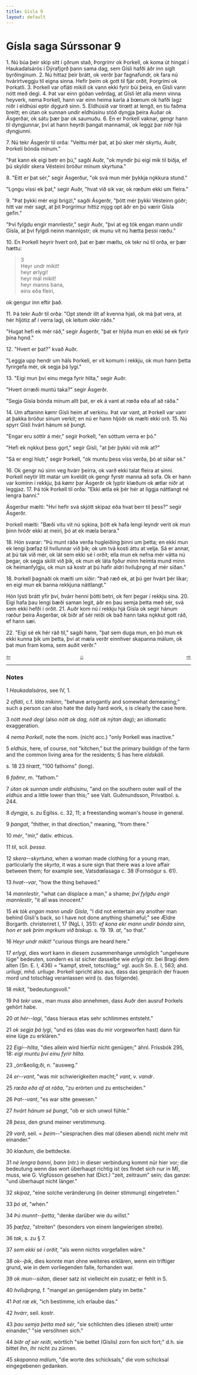 ```yaml
---
title: Gísla 9
layout: default
---
```


# Gísla saga Súrssonar 9

1\. Nú búa þeir skip sitt í &#x1EB;ðrum stað, Þorgrímr ok Þorkell, ok koma út hingat í Haukadalsárós í Dýrafj&#x1EB;rð þann sama dag, sem Gísli hafði áðr inn siglt byrðinginum. 2. Nú hittaz þeir brátt, ok verðr þar fagnafundr, ok fara nú hvárirtveggju til eigna sinna. Hefir þeim ok gott til fjár orðit, Þorgrími ok Þorkatli. 3. Þorkell var ofláti mikill ok vann ekki fyrir búi þeira, en Gísli vann nótt með degi. 4. Þat var einn góðan veðrdag, at Gísli lét alla menn vinna heyverk, nema Þorkell, hann var einn heima karla á b&oelig;num ok hafði lagz niðr í eldhúsi eptir d&#x1EB;gurð sinn. 5. Eldhúsið var tír&oelig;tt at lengð, en tíu faðma breitt; en útan ok sunnan undir eldhúsinu stóð dyngja þeira Auðar ok Ásgerðar, ok sátu þær þar ok saumuðu. 6. En er Þorkell vaknar, gengr hann til dyngjunnar, því at hann heyrði þangat mannamál, ok leggz þar niðr hjá dyngjunni.

7\. Nú tekr Ásgerðr til orða: "Veittu mér þat, at þú sker mér skyrtu, Auðr, Þorkeli bónda mínum."

"Þat kann ek eigi betr en þú," sagði Auðr, "ok myndir þú eigi mik til biðja, ef þú skyldir skera Vésteini bróður mínum skyrtuna."

8\. "Eitt er þat sér," segir Ásgerður, "ok svá mun mér þykkja n&#x1EB;kkura stund."

"L&#x1EB;ngu vissi ek þat," segir Auðr, "hvat við sik var, ok r&oelig;ðum ekki um fleira."

9\. "Þat þykki mér eigi brigzl," sagði Ásgerðr, "þótt mér þykki Vésteinn góðr; hitt var mér sagt, at þit Þorgrímur hittiz mj&#x1EB;g opt áðr en þú værir Gísla gefin."

"Því fylgdu engir mannlestir," segir Auðr, "því at eg tók engan mann undir Gísla, at því fylgdi neinn mannl&#x1EB;str; ok munu vit nú hætta þessi r&oelig;ðu."

10\. En Þorkell heyrir hvert orð, þat er þær mæltu, ok tekr nú til orða, er þær hættu:

>3   
Heyr undr mikit!   
heyr &oslash;rlygi!   
heyr mál mikit!   
heyr manns bana,   
eins eða fleiri,   

ok gengur inn eftir það.   

11\. Þá tekr Auðr til orða: "Opt stendr illt af kvenna hjali, ok má þat vera, at hér hljótiz af í verra lagi, ok leitum okkr ráðs."

"Hugat hefi ek mér ráð," segir Ásgerðr, "þat er hlýða mun en ekki sé ek fyrir þína h&#x1EB;nd."

12\. "Hvert er þat?" kvað Auðr.

"Leggja upp hendr um háls Þorkeli, er vit komum í rekkju, ok mun hann þetta fyrirgefa mér, ok segja þá lygi."

13\. "Eigi mun því einu mega fyrir hlíta," segir Auðr.

"Hvert órræði muntú taka?" segir Ásgerðr.

"Segja Gísla bónda mínum allt þat, er ek á vant at r&oelig;ða eða af að ráða."

14\. Um aftaninn k&oslash;mr Gísli heim af verkinu. Þat var vant, at Þorkell var vanr at þakka bróður sínum verkit; en nú er hann hljóðr ok mælti ekki orð. 15. Nú spyrr Gísli hvárt hánum sé þungt.

"Engar eru sóttir á mér," segir Þorkell, "en sóttum verra er þó."

"Hefi ek n&#x1EB;kkut þess g&#x1EB;rt," segir Gísli, "at þér þykki við mik at?"

"Sá er engi hlutr," segir Þorkell, "ok muntu þess víss verða, þó at síðar sé."

16\. Ok gengr nú sinn veg hvárr þeirra, ok varð ekki talat fleira at sinni. Þorkell neytir lítt matar um kveldit ok gengr fyrstr manna að sofa. Ok er hann var kominn í rekkju, þá k&oslash;mr þar Ásgerðr ok lyptir klæðum ok ætlar niðr at leggjaz. 17. Þá tók Þorkell til orða: "Ekki ætla ek þér hér at liggja náttlangt né lengra banni."

Ásgerður mælti: "Hví hefir svá skjótt skipaz eða hvat berr til þess?" segir Ásgerðr.

Þorkell mælti: "Bæði vitu vit nú s&#x1EB;kina, þótt ek hafa lengi leyndr verit ok mun þinn hróðr ekki at meiri, þó at ek mæla berara."

18\. Hón svarar: "Þú munt ráða verða hugleiðing þinni um þetta; en ekki mun ek lengi þ&oelig;faz til hvílunnar við þik; ok um tvá kosti áttu at velja. Sá er annar, at þú tak við mér, ok lát sem ekki sé í orðit; ella mun ek nefna mér vátta nú þegar, ok segja skilit við þik, ok mun ek láta f&#x1EB;ður minn heimta mund minn ok heimanfylgju, ok mun sá kostr at þú hafir aldri hvíluþr&#x1EB;ng af mér síðan."

18\. Þorkell þagnaði ok mælti um síðir: "Það ræð ek, at þú ger hvárt þér líkar; en eigi mun ek banna rekkjuna náttlangt."

Hón lýsti brátt yfir því, hvárr henni þótti betri, ok ferr þegar í rekkju sína. 20. Eigi hafa þau lengi bæði saman legit, áðr en þau semja þetta með sér, svá sem ekki hefði í orðit. 21. Auðr kom nú í rekkju hjá Gísla ok segir hánum r&oelig;ður þeira Ásgerðar, ok biðr af sér reiði ok bað hann taka n&#x1EB;kkut gott ráð, ef hann sæi.

22\. "Eigi sé ek hér ráð til," sagði hann, "þat sem duga mun, en þó mun ek ekki kunna þik um þetta, því at mæla verðr einnhver skapanna málum, ok þat mun fram koma, sem auðit verðr."

<div style="float: left"><a href="http://rcblack.net/Gisla_saga/Gisla_8">⇦</a></div>
<div style="float: right"><a href="http://rcblack.net/Gisla_saga/Gisla_10">⇨</a></div>
<div style="margin: 0 auto; width: 100px;"><a href="http://rcblack.net/Gisla_saga/Gisla_home">&#8962;</a></div>

---

### Notes

1 _Haukadalsáros_, see IV, 1.

2 _ofláti_, c.f. _láta mikinn_, "behave arrogantly and somewhat demeaning;" such a person can also hate the daily hard work, s is clearly the case here.

3 _nótt með degi_ (also _nótt ok dag, nótt ok nýtan dag_); an idiomatic exaggeration.

4 _nema Þorkell_, note the nom. (nicht acc.) "only Þorkell was inactive."

5 _eldhús_, here, of course, not "kitchen," but the primary buildign of the farm and the common living area for the residents; S has here _eldskáli_.

s. 18 23 _tír&oelig;tt_, "100 fathoms" (long).

6 _faðmr_, m. "fathom."

7 _útan ok sunnan undir eldhúsinu_, "and on the southern outer wall of the _eldhús_ and a little lower than this;" see Valt. Guðmundsson, Privatbol. s. 244.

8 _dyngja_, s. zu Egilss. c. 32, 11; a freestanding woman's house in general.

9 _þangat_, "thither, in that direction," meaning, "from there."

10 _mér_, "mir," dativ. ethicus.

11 _til_, scil. _þessa_.

12 _skera--skyrtuna_, when a woman made clothing for a young man, particularly the _skyrta_, it was a sure sign that there was a love affair between them; for example see, Vatsd&oelig;lasaga c. 38 (Fornsögur s. 61).

13 _hvat--var_, "how the thing behaved."

14 _mannlestir_, "what can displace a man," a shame; _því fylgðu engir mannlestir_, "it all was innocent."

15 _ek tók engan mann undir Gísla_, "I did not entertain any another man behind Gísli's back, so I have not done anything shameful;" see Ældre Borgarth. christenret I, 17 (NgL I, 351): _ef kona ekr mann undir bónda sinn, hon er sek þrim m&#x1EB;rkum við biskup_. s. 19. 19. _at_, "so that."

16 _Heyr undr mikit!_ "curious things are heard here."

17 _erlygi_, dies wort kann in diesem zusammenhange unmöglich "ungeheure lüge" bedeuten, sondern es ist sicher dasselbe wie _erlygi_ ntr. bei Bragi dem alten (Sn. E. I, 436) = "kampf, streit, totschlag;" vgl. auch Sn. E. I, 563; ahd. _urliugi_, mhd. _urliuge_. Þorkell spricht also aus, dass das gespräch der frauen mord und totschlag veranlassen wird (s. das folgende).

18 _mikit_, "bedeutungsvoll."

19 _Þá tekr_ usw., man muss also annehmen, dass Auðr den ausruf Þorkels gehört habe.

20 _at hér--lagi_, "dass hieraus etas sehr schlimmes entsteht."

21 _ok segja þá lygi_, "und es (das was du mir vorgeworfen hast) dann für eine lüge zu erklären."

22 _Eigi--hlíta_, "dies allein wird hierfür nicht genügen;" ähnl. Fríssbók 295, 18: _eigi muntu því einu fyrir hlíta_.

23 _órr&eolig;ði, n. "ausweg."

24 _er--vant_, "was mir schwierigkeiten macht;" _vant_, v. _vandr_.

25 _r&oelig;ða eða af at ráða_, "zu erörten und zu entscheiden."

26 _Þat--vant_, "es war sitte gewesen."

27 _hvárt hánum sé þungt_, "ob er sich unwol fühle."

28 _þess_, den grund meiner verstimmung.

29 _varð_, seil. = _þeim_--"siesprachen dies mal (diesen abend) nicht mehr mit einander."

30 _kl&oelig;ðum_, die bettdecke.

31 _né lengra banni_, _bann_ (ntr.) in dieser verbindung kommt nür hier vor; die bedeutung wenn das wort überhaupt richtig ist (es findet sich nur in M), muss, wie G. Vigfússon gesehen hat (Dict.) "zeit, zeitraum" sein; das ganze: "und überhaupt nicht länger."

32 _skipaz_, "eine solche veränderung (in deiner stimmung) eingetreten."

33 _þó at_, "when."

34 _Þú munnt--þetta_, "denke darüber wie du willst."

35 _þ&oelig;faz_, "streiten" (besonders von einem langwierigen streite).

36 _tak_, s. zu &sect; 7.

37 _sem ekki sé í orðit_, "als wenn nichts vorgefallen wäre."

38 _ok--þik_, dies konnte man ohne weiteres erklären, wenn ein triftiger grund, wie in dem vorliegenden falle, forhanden war.

39 _ok mun--siðan_, dieser satz ist vielleicht ein zusatz; er fehlt in S.

40 _hvíluþr&#x1EB;ng_, f. "mangel an genügendem platy im bette."

41 _Þat r&oelig; ek_, "ich bestimme, ich erlaube das."

42 _hvárr_, seil. _kostr_.

43 _þau semja þetta með sér_, "sie schlichten dies (diesen streit) unter einander," "sie versöhnen sich."

44 _biðr af sér reiði_, wörtlich "sie bettet (Gíslis) zorn fon sich fort;" d.h. sie bittet ihn, ihr nicht zu zürnen.

45 _skapanna málum_, "die worte des schicksals," die vom schicksal eingegebenen gedanken.
